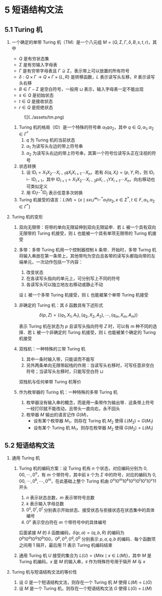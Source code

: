# 5 短语结构文法

## 5.1 Turing 机
1. 一个确定的单带 $\text{Turing}$ 机（$\text{TM}$）是一个八元组 $M = (Q, \Sigma, \Gamma, \delta, B, s, t, r)$，其中
    - $Q$ 是有穷状态集
    - $\Sigma$ 是有穷输入字母表
    - $\Gamma$ 是有穷带字母表且 $\Gamma \supseteq \Sigma$，表示带上可以放置的所有符号
    - $\delta: Q \times \Gamma \to Q \times \Gamma \times \left\{L, R\right\}$ 是转移函数，$L$ 表示读写头左移，$R$ 表示读写头右移
    - $B \in \Gamma - \Sigma$ 是空白符号，一般用 $\sqcup$ 表示，输入字母表一定不能出现
    - $s \in Q$ 是初始状态
    - $t \in Q$ 是接收状态
    - $r \in Q$ 是拒绝状态

    <figure markdown>
        ![](../assets/tm.png)
        <style> img[src$="tm.png"] { width: 420px; } </style>
    </figure>

    1. $\text{Turing}$ 机的格局（$\text{ID}$）是一个特殊的符号串 $\alpha_1 q \alpha_2$，其中 $q \in Q, \alpha_1, \alpha_2 \in \Gamma^*$
        1. $q$ 为 $\text{Turing}$ 机的当前状态
        2. $\alpha_1$ 为读写头左边的带上符号串
        3. $\alpha_2$ 为读写头右边的带上符号串，其第一个符号位读写头正在注视的符号
    2. 状态转换
        1. 设 $\text{ID}_i = X_1 X_2 \cdots X_{i-1} q X_i X_{i+1} \cdots X_n$，若有 $\delta(q, X_i) = (p, Y, R)$，则 $\text{ID}_{i} \vdash \text{ID}_{i+1}$，其中 $\text{ID}_{i+1} = X_1 X_2 \cdots X_{i-2} p X_{i-1} Y X_{i+1} \cdots X_n$，向右移动也可类似定义
        2. 用 $\text{ID}_i \vdash^* \text{ID}_{j}$ 表示任意多次转换
    3. $\text{Turing}$ 机接受的语言：$L(M) = \{x \mid sx\sqcup^\infty \vdash^* \alpha_1 t \alpha_2, x \in \Sigma^*, t \in F, \alpha_1, \alpha_2 \in \Gamma^*\}$

2. $\text{Turing}$ 机的变形
    1. 双向无限带：将带的单向无限延伸到双向无限延申．若 $L$ 被一个具有双向无限带的 $\text{Turing}$ 机接受，则 $L$ 也能被一个具有单项无限带的 $\text{Turing}$ 机接受
    2. 多带：多带 $\text{Turing}$ 机用一个控制器控制 $k$ 条带．开始时，多带 $\text{Turing}$ 机将输入串放在第一条带上，其他带均为空白且各带的读写头都指向带的左端单元，一次动作包括一下内容：
        1. 改变状态
        2. 在各读写头指向的单元上，可分别写上不同的符号
        3. 各读写头可以独立地左右移动或静止不动

        设 $L$ 被一个多带 $\text{Turing}$ 机接受，则 $L$ 也能被某个单带 $\text{Turing}$ 机接受

    3. 非确定的 $\text{Turing}$ 机：其 $\delta$ 函数具有下述形式

        $$
        \delta(p, Z) = \{(q_1, X_1, A_1), (q_2, X_2, A_2), \cdots, (q_m, X_m, A_m)\}
        $$

        表示 $\text{Turing}$ 机在状态为 $p$ 且读写头指向符号 $Z$ 时，可以有 $m$ 种不同的选择．若 $L$ 被一个非确定的 $\text{Turing}$ 机接受，则 $L$ 也能被某个确定的 $\text{Turing}$ 机接受

    4. 双栈机：一种特殊的三带 $\text{Turing}$ 机
        1. 其中一条时输入带，只能读而不能写
        2. 另外两条单向无限带起栈的作用：当读写头右移时，可写任意非空白符号；当读写头左移时，只能写空白符 $\sqcup$

        双栈机与任何单带 $\text{Turing}$ 机等价

    5. 作为枚举器的 $\text{Turing}$ 机：一种特殊的多带 $\text{Turing}$ 机
        1. 枚举器没有输入串的概念，而是用一条带作为输出带．这条带上符号一经打印就不能改动，且带头一直向右，永不回头
        2. 枚举器 $M$ 输出的语言记作 $G(M)$，
            - 设有某个枚举器 $M_1$，则存在 $\text{Turing}$ 机 $M_2$ 使得 $L(M_2) = G(M_1)$
            - 设有某个 $\text{Turing}$ 机 $M_1$，则存在枚举器 $M_2$ 使得 $G(M_2) = L(M_1)$

## 5.2 短语结构文法
1. 通用 $\text{Turing}$ 机
    1. $\text{Turing}$ 机的编码方案：设 $\text{Turing}$ 机有 $n$ 个状态，对应编码分别为 $0, 00, \cdots, 0^n$，有 $m$ 个带符号，其中前 $k$ 个为 $\Sigma$ 中的符号，对应的编码为 $0, 00, \cdots, 0^k, \cdots, 0^m$，在此基础上整个 $\text{Turing}$ 机由 $0^n 1 0^m 1 0^k 1 0^s 1 0^t 1 0^r 1 0^v 11$ 开头
        1. $n$ 表示状态总数，$m$ 表示带符号总数
        2. $k$ 表示输入字母总数
        3. $0^s, 0^r, 0^t$ 分别表示开始状态、接受状态与拒接状态在状态集中的具体编号
        4. $0^v$ 表示空白符在 $m$ 个带符号中的具体编号

        后面紧接 $M$ 的 $\delta$ 函数编码，$\delta(p, a) = (q, b, R)$ 的编码为 $0
        ^p 1 0^a 1 0^q 1 0^b 100$，$0^p, 0^a, 0^q, 0^b$ 分别表示 $p, a, q, b$ 的编码．每个函数项之间用 $1$ 隔开，最后用 $11$ 表示 $\text{Turing}$ 机编码结束

    2. 通用 $\text{Turing}$ 机 $U$ 接受的集合为 $L(U) = \{M \sharp x \mid x \in L(M)\}$，其中 $M$ 是 $\text{Turing}$ 机编码，$x$ 是 $M$ 的输入串，$\sharp$ 作为特殊符号用于隔开 $M$ 与 $x$

2. $\text{Turing}$ 机与短语结构文法的等价性
    1. 设 $G$ 是一个短语结构文法，则存在一个 $\text{Turing}$ 机 $M$ 使得 $L(M) = L(G)$
    2. 设 $M$ 是一个 $\text{Turing}$ 机，则存在一个短语结构文法 $G$ 使得 $L(G) = L(M)$
